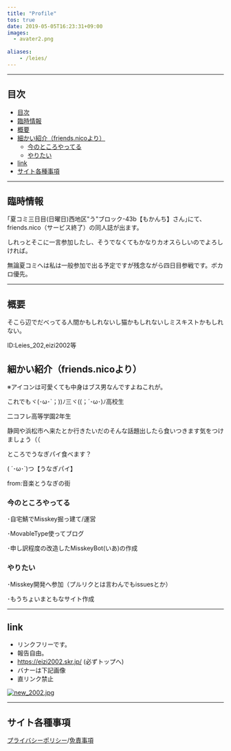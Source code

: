 ```yaml
---
title: "Profile"
tos: true
date: 2019-05-05T16:23:31+09:00
images: 
  - avater2.png
  
aliases:
    - /leies/
---
```

___
## 目次
<!-- TOC -->

- [目次](#目次)
- [臨時情報](#臨時情報)
- [概要](#概要)
- [細かい紹介（friends.nicoより）](#細かい紹介friendsnicoより)
    - [今のところやってる](#今のところやってる)
    - [やりたい](#やりたい)
- [link](#link)
- [サイト各種事項](#サイト各種事項)

<!-- /TOC -->
___
## 臨時情報
｢夏コミ三日目(日曜日)西地区"う"ブロック-43b【もかんち】さん｣にて、friends.nico（サービス終了）の同人誌が出ます。

しれっとそこに一言参加したし、そうでなくてもかなりカオスらしいのでよろしければ。

無論夏コミへは私は一般参加で出る予定ですが残念ながら四日目参戦です。ボカロ優先。
___
## 概要
そこら辺でだべってる人間かもしれないし猫かもしれないしミスキストかもしれない。

ID:Leies_202,eizi2002等

## 細かい紹介（friends.nicoより）
※アイコンは可愛くても中身はブス男なんですよねこれが。

これでもヾ(･ω･`；))ﾉ三ヾ((；´･ω･)ﾉ高校生

二コフレ高等学園2年生

静岡や浜松市へ来たとか行きたいだのそんな話題出したら食いつきます気をつけましょう（（

ところでうなぎパイ食べます？

( ´･ω･`)つ【うなぎパイ】

from:音楽とうなぎの街

### 今のところやってる
･自宅鯖でMisskey掘っ建て/運営

･MovableType使ってブログ

･申し訳程度の改造したMisskeyBot(いあ)の作成


### やりたい
･Misskey開発へ参加（プルリクとは言わんでもissuesとか）

･もうちょいまともなサイト作成
___

## link

* リンクフリーです。
* 報告自由。
* https://eizi2002.skr.jp/ (必ずトップへ)
* バナーは下記画像
* 直リンク禁止

[![new_2002.jpg](/image/new_2002.jpg)](/)
___

## サイト各種事項

[プライバシーポリシー](/privacypolicy)/[免責事項](/disclaimer)